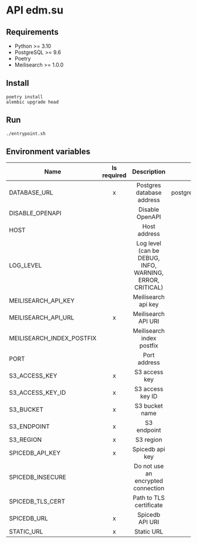 # API edm.su

## Requirements

* Python >= 3.10
* PostgreSQL >= 9.6
* Poetry
* Meilisearch >= 1.0.0

## Install

```shell
poetry install
alembic upgrade head
```

## Run

```shell
./entrypoint.sh
```

## Environment variables

| Name                      | Is required |                       Description                        |               Default value                |
| ------------------------- | :---------: | :------------------------------------------------------: | :----------------------------------------: |
| DATABASE_URL              |      x      |                Postgres database address                 | postgresql://postgres:postgres@db/postgres |
| DISABLE_OPENAPI           |             |                     Disable OpenAPI                      |                   False                    |
| HOST                      |             |                       Host address                       |                 127.0.0.1                  |
| LOG_LEVEL                 |             | Log level (can be DEBUG, INFO, WARNING, ERROR, CRITICAL) |                   ERROR                    |
| MEILISEARCH_API_KEY       |             |                   Meilisearch api key                    |                                            |
| MEILISEARCH_API_URL       |      x      |                   Meilisearch API URI                    |           http://localhost:7700            |
| MEILISEARCH_INDEX_POSTFIX |             |                Meilisearch index postfix                 |                                            |
| PORT                      |             |                       Port address                       |                    8000                    |
| S3_ACCESS_KEY             |      x      |                      S3 access key                       |                                            |
| S3_ACCESS_KEY_ID          |      x      |                     S3 access key ID                     |                                            |
| S3_BUCKET                 |      x      |                      S3 bucket name                      |                                            |
| S3_ENDPOINT               |      x      |                       S3 endpoint                        |                                            |
| S3_REGION                 |      x      |                        S3 region                         |                 us-east-1                  |
| SPICEDB_API_KEY           |      x      |                     Spicedb api key                      |                                            |
| SPICEDB_INSECURE          |             |            Do not use an encrypted connection            |                   False                    |
| SPICEDB_TLS_CERT          |             |                 Path to TLS certificate                  |                                            |
| SPICEDB_URL               |      x      |                     Spicedb API URI                      |                                            |
| STATIC_URL                |      x      |                        Static URL                        |         https://static.dev.edm.su          |
